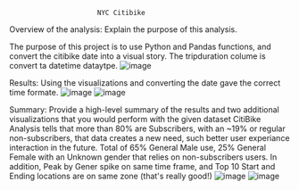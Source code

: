                           NYC Citibike

Overview of the analysis: Explain the purpose of this analysis.

The purpose of this project is to use Python and Pandas functions, and convert the citibike date into a visual story.  The tripduration colume is convert ta datetime dataytpe. 
![image](https://user-images.githubusercontent.com/86276329/141741339-bdcff348-b7dd-4403-ad48-8325d33146c6.png)

Results: Using the visualizations and converting the date gave the correct time formate.
![image](https://user-images.githubusercontent.com/86276329/141741626-480ea76f-ef54-4c52-9a8d-7e548059d057.png)
![image](https://user-images.githubusercontent.com/86276329/141741755-fbf9ed02-e5d2-4de1-ba26-98d90adf44dd.png)

Summary: Provide a high-level summary of the results and two additional visualizations that you would perform with the given dataset
CitiBike Analysis tells that more than 80% are Subscribers, with an ~19% or regular non-subscribers, that data creates a new need, such better user experiance interaction in the future. Total of 65% General Male use, 25% General Female with an Unknown gender that relies on non-subscribers users. In addition, Peak by Gener spike on same time frame, and Top 10 Start and Ending locations are on same zone (that's really good!)
![image](https://user-images.githubusercontent.com/86276329/141742532-94a11e53-69ed-4fb6-a644-6ac794365c49.png)
![image](https://user-images.githubusercontent.com/86276329/141742738-3245bafc-830e-4028-b783-83b2875daa97.png)

